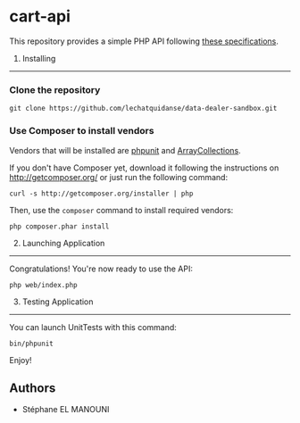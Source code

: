 # cart-api

This repository provides a simple PHP API following [these specifications][1].


1) Installing
----------------------------------
### Clone the repository

    git clone https://github.com/lechatquidanse/data-dealer-sandbox.git
    

### Use Composer to install vendors

Vendors that will be installed are [phpunit][2] and [ArrayCollections][3].

If you don't have Composer yet, download it following the instructions on
http://getcomposer.org/ or just run the following command:

    curl -s http://getcomposer.org/installer | php

Then, use the `composer` command to install required vendors:

    php composer.phar install

2) Launching Application
--------------------------------

Congratulations! You're now ready to use the API:

    php web/index.php


3) Testing Application
--------------------------------

You can launch UnitTests with this command:

    bin/phpunit

Enjoy!

[1]: https://github.com/lechatquidanse/cart-api/blob/master/features/README.txt
[2]: https://phpunit.de/
[3]: https://github.com/doctrine/collections

Authors
-------

* Stéphane EL MANOUNI